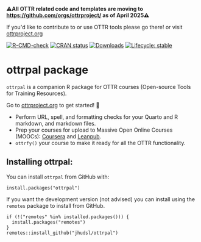 ⚠️**All OTTR related code and templates are moving to https://github.com/orgs/ottrproject/ as of April 2025⚠️**

If you'd like to contribute to or use OTTR tools please go there! or visit [ottrproject.org](https://www.ottrproject.org/)

<!-- badges: start -->

[![R-CMD-check](https://github.com/jhudsl/ottrpal/workflows/R-CMD-check/badge.svg)](https://github.com/jhudsl/ottrpal/actions) [![CRAN status](https://www.r-pkg.org/badges/version/ottrpal)](https://CRAN.R-project.org/package=ottrpal) [![Downloads](http://cranlogs.r-pkg.org/badges/grand-total/ottrpal)](https://cran.r-project.org/package=ottrpal) [![Lifecycle: stable](https://img.shields.io/badge/lifecycle-stable-brightgreen.svg)](https://lifecycle.r-lib.org/articles/stages.html#stable) <!-- [![GitHub release (latest by --> <!-- date)](https://img.shields.io/github/v/release/jhudsl/ottrpal?style=social)](https://github.com/jhudsl/ottrpal/releases/tag/v1.0.0) --> <!-- [![Codecov test --> <!-- coverage](https://codecov.io/gh/jhudsl/ottrpal/branch/main/graph/badge.svg)](https://codecov.io/gh/jhudsl/ottrpal?branch=main) -->

<!-- badges: end -->

<!-- README.md is generated from README.Rmd. Please edit that file -->

# ottrpal package

`ottrpal` is a companion R package for OTTR courses (Open-source Tools for Training Resources).

Go to [ottrproject.org](https://www.ottrproject.org/) to get started! :tada:

- Perform URL, spell, and formatting checks for your Quarto and R markdown, and markdown files.
- Prep your courses for upload to Massive Open Online Courses (MOOCs): [Coursera](https://www.coursera.org/) and [Leanpub](https://leanpub.com/).
- `ottrfy()` your course to make it ready for all the OTTR functionality. 

## Installing ottrpal:

You can install `ottrpal` from GitHub with:
```
install.packages("ottrpal")
```

If you want the development version (not advised) you can install using the `remotes` package to install from GitHub.
```
if (!("remotes" %in% installed.packages())) {
  install.packages("remotes")
}
remotes::install_github("jhudsl/ottrpal")
```
